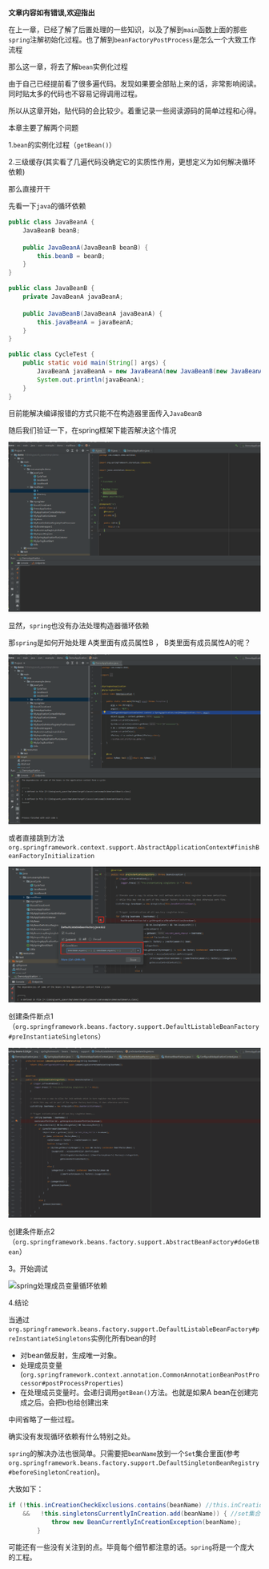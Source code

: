**文章内容如有错误,欢迎指出**

在上一章，已经了解了后置处理的一些知识，以及了解到`main`函数上面的那些`spring`注解初始化过程。也了解到`beanFactoryPostProcess`是怎么一个大致工作流程

那么这一章，将去了解`bean`实例化过程

由于自己已经提前看了很多遍代码。发现如果要全部贴上来的话，非常影响阅读。同时贴太多的代码也不容易记得调用过程。

所以从这章开始，贴代码的会比较少。着重记录一些阅读源码的简单过程和心得。

本章主要了解两个问题

1.`bean`的实例化过程（`getBean()`）

2.三级缓存(其实看了几遍代码没确定它的实质性作用，更想定义为如何解决循环依赖)

那么直接开干

先看一下`java`的循环依赖

```java
public class JavaBeanA {
    JavaBeanB beanB;

    public JavaBeanA(JavaBeanB beanB) {
        this.beanB = beanB;
    }
}
```

```java
public class JavaBeanB {
    private JavaBeanA javaBeanA;

    public JavaBeanB(JavaBeanA javaBeanA) {
        this.javaBeanA = javaBeanA;
    }
}

```

```java
public class CycleTest {
    public static void main(String[] args) {
        JavaBeanA javaBeanA = new JavaBeanA(new JavaBeanB(new JavaBeanA())); //这里因为JavaBeanA/JavaBeanB类只有一个构造方法，根本没有办法实例化。 所以这里会编译报错
        System.out.println(javaBeanA);
    }
}
```

目前能解决编译报错的方式只能不在构造器里面传入`JavaBeanB`

随后我们验证一下，在spring框架下能否解决这个情况

![spring循环依赖](../gif/spring循环依赖.gif)



显然，`spring`也没有办法处理构造器循环依赖

那`spring`是如何开始处理 A类里面有成员属性B ， B类里面有成员属性A的呢？

![spring找到创建bean位置](../gif/spring找到创建bean位置.gif)


或者直接跳到方法`org.springframework.context.support.AbstractApplicationContext#finishBeanFactoryInitialization`

![image-20220308113318882](../img/spring/img.png)

创建条件断点1（`org.springframework.beans.factory.support.DefaultListableBeanFactory#preInstantiateSingletons`）

![spring找到创建bean位置2](../gif/spring找到创建bean位置2.gif)

创建条件断点2（`org.springframework.beans.factory.support.AbstractBeanFactory#doGetBean`）



3。开始调试

![spring处理成员变量循环依赖](../gif/spring处理成员变量循环依赖.gif)



4.结论

当通过`org.springframework.beans.factory.support.DefaultListableBeanFactory#preInstantiateSingletons`实例化所有bean的时

- 对bean做反射，生成唯一对象。
- 处理成员变量 (`org.springframework.context.annotation.CommonAnnotationBeanPostProcessor#postProcessProperties`)
- 在处理成员变量时。会递归调用`getBean()`方法。也就是如果A bean在创建完成之后。会把b也给创建出来

中间省略了一些过程。

确实没有发现循环依赖有什么特别之处。

`spring`的解决办法也很简单。只需要把`beanName`放到一个`Set`集合里面(参考`org.springframework.beans.factory.support.DefaultSingletonBeanRegistry#beforeSingletonCreation`)。

大致如下：

```java
if (!this.inCreationCheckExclusions.contains(beanName) //this.inCreationCheckExclusions.contains(beanName)是false , 加 ! 就是true
    &&   !this.singletonsCurrentlyInCreation.add(beanName)) { //set集合增加元素。增加失败 的话就是false .如果增加失败就会抛异常
			throw new BeanCurrentlyInCreationException(beanName);
		}
```

可能还有一些没有关注到的点。毕竟每个细节都注意的话。`spring`将是一个庞大的工程。



​	

